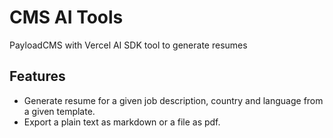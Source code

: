 # CMS AI Tools

PayloadCMS with Vercel AI SDK tool to generate resumes

## Features

- Generate resume for a given job description, country and language from a given template.
- Export a plain text as markdown or a file as pdf.
